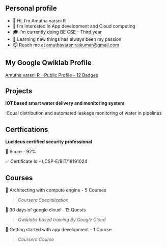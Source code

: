 
## Personal profile

- 👋 Hi, I’m Amutha varsni R
- 👀 I’m interested in App development and Cloud computing
- 🎓 I’m currently doing BE CSE - Third year
- 📝 Learning new things has always been my passion
- 📫 Reach me at amuthavarsnirajkumar@gmail.com

## My Google Qwiklab Profile

[Amutha varsni R - Public Profile - 12 Badges](https://google.qwiklabs.com/public_profiles/c7b5c0d8-8ad8-407a-9288-4f34cfd80609)

## Projects

**IOT based smart water delivery and monitoring system**

💧Equal distribution and automated leakage monitoring of water in pipelines 

## Certfications

**Lucideus certified security professional**

🧐 Score - 92%

✅ Certificate Id - LCSP-E/BIT/18191024

## Courses

📑 Architecting with compute engine - 5 Courses
> *Coursera Specialization*

📑 30 days of google cloud - 12 Quests
> *Qwiklabs based training By Google Cloud*

📑 Getting started with app development - 1 Course
> *Coursera Course*

<!---
its-ammu/its-ammu is a ✨ special ✨ repository because its `README.md` (this file) appears on your GitHub profile.
You can click the Preview link to take a look at your changes.
--->
